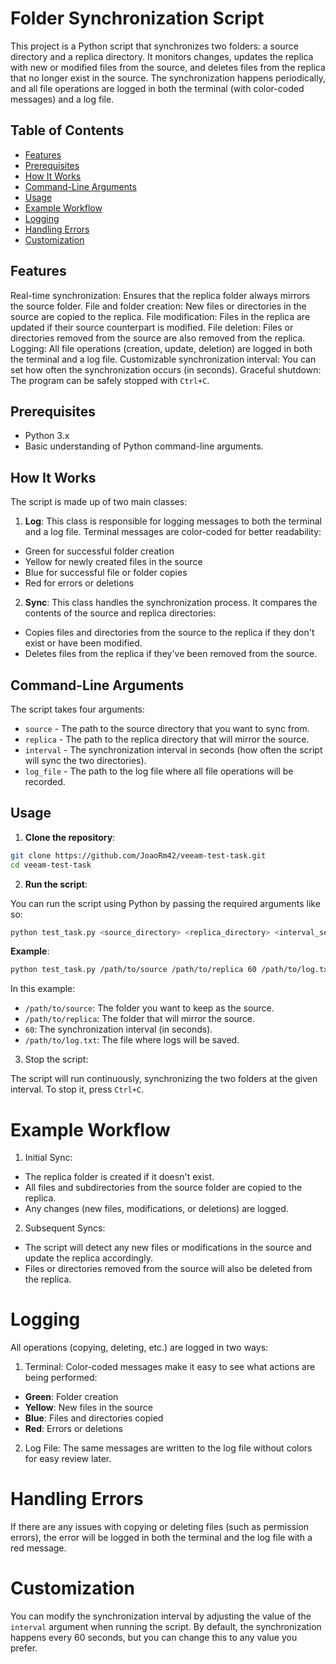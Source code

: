 # Folder Synchronization Script

This project is a Python script that synchronizes two folders: a source directory and a replica directory.
It monitors changes, updates the replica with new or modified files from the source, and deletes files from the replica that no longer exist in the source.
The synchronization happens periodically, and all file operations are logged in both the terminal (with color-coded messages) and a log file.

## Table of Contents
- [Features](#features)
- [Prerequisites](#prerequisites)
- [How It Works](#how-it-works)
- [Command-Line Arguments](#command-line-arguments)
- [Usage](#usage)
- [Example Workflow](#example-workflow)
- [Logging](#logging)
- [Handling Errors](#handling-errors)
- [Customization](#customization)

## Features
Real-time synchronization: Ensures that the replica folder always mirrors the source folder.
File and folder creation: New files or directories in the source are copied to the replica.
File modification: Files in the replica are updated if their source counterpart is modified.
File deletion: Files or directories removed from the source are also removed from the replica.
Logging: All file operations (creation, update, deletion) are logged in both the terminal and a log file.
Customizable synchronization interval: You can set how often the synchronization occurs (in seconds).
Graceful shutdown: The program can be safely stopped with ```Ctrl+C```.

## Prerequisites
- Python 3.x
- Basic understanding of Python command-line arguments.


## How It Works
The script is made up of two main classes:

1. **Log**: This class is responsible for logging messages to both the terminal and a log file. Terminal messages are color-coded for better readability:

- Green for successful folder creation
- Yellow for newly created files in the source
- Blue for successful file or folder copies
- Red for errors or deletions

2. **Sync**: This class handles the synchronization process. It compares the contents of the source and replica directories:

- Copies files and directories from the source to the replica if they don't exist or have been modified.
- Deletes files from the replica if they've been removed from the source.

## Command-Line Arguments
The script takes four arguments:

- ```source``` - The path to the source directory that you want to sync from.
- ```replica``` - The path to the replica directory that will mirror the source.
- ```interval``` - The synchronization interval in seconds (how often the script will sync the two directories).
- ```log_file``` - The path to the log file where all file operations will be recorded.


## Usage
1. **Clone the repository**:

```bash
git clone https://github.com/JoaoRm42/veeam-test-task.git
cd veeam-test-task
```

2. **Run the script**:

You can run the script using Python by passing the required arguments like so:

```bash
python test_task.py <source_directory> <replica_directory> <interval_seconds> <log_file>
```

**Example**:

```bash
python test_task.py /path/to/source /path/to/replica 60 /path/to/log.txt
```
In this example:

- ```/path/to/source```: The folder you want to keep as the source.
- ```/path/to/replica```: The folder that will mirror the source.
- ```60```: The synchronization interval (in seconds).
- ```/path/to/log.txt```: The file where logs will be saved.

3. Stop the script:

The script will run continuously, synchronizing the two folders at the given interval. To stop it, press ```Ctrl+C```.

# Example Workflow
1. Initial Sync:

- The replica folder is created if it doesn't exist.
- All files and subdirectories from the source folder are copied to the replica.
- Any changes (new files, modifications, or deletions) are logged.

2. Subsequent Syncs:

- The script will detect any new files or modifications in the source and update the replica accordingly.
- Files or directories removed from the source will also be deleted from the replica.

# Logging
All operations (copying, deleting, etc.) are logged in two ways:

1. Terminal: Color-coded messages make it easy to see what actions are being performed:
   
- **Green**: Folder creation
- **Yellow**: New files in the source
- **Blue**: Files and directories copied
- **Red**: Errors or deletions

2. Log File: The same messages are written to the log file without colors for easy review later.

# Handling Errors
If there are any issues with copying or deleting files (such as permission errors), the error will be logged in both the terminal and the log file with a red message.

# Customization
You can modify the synchronization interval by adjusting the value of the ```interval``` argument when running the script. By default, the synchronization happens every 60 seconds, but you can change this to any value you prefer.
